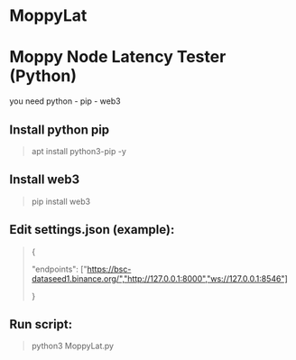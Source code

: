 # MoppyLat

# Moppy Node  Latency Tester (Python)
you need python - pip - web3

## Install python pip
> apt install python3-pip -y

## Install web3
> pip install web3

## Edit settings.json (example):
>{
>
>    "endpoints": ["https://bsc-dataseed1.binance.org/","http://127.0.0.1:8000","ws://127.0.0.1:8546"]
>
>}

## Run script:
> python3 MoppyLat.py



